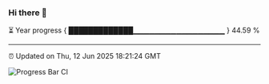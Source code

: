 ### Hi there 👋

⏳ Year progress { █████████████▁▁▁▁▁▁▁▁▁▁▁▁▁▁▁▁▁ } 44.59 %

---

⏰ Updated on Thu, 12 Jun 2025 18:21:24 GMT

![Progress Bar CI](https://github.com/liununu/liununu/workflows/Progress%20Bar%20CI/badge.svg)
